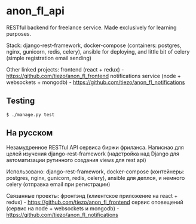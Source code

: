 # anon_fl_api

RESTful backend for freelance service. Made exclusively for learning purposes.

Stack: django-rest-framework, docker-compose (containers: postgres, nginx, gunicorn, redis, celery), ansible for deploying, and little bit of celery (simple registration email sending)

Other linked projects:
frontend (react + redux) - https://github.com/tiezo/anon_fl_frontend
notifications service (node + websockets + mongodb) - https://github.com/tiezo/anon_fl_notifications

## Testing
```
$ ./manage.py test
```
## На русском

Незамудренное RESTful API сервиса биржи фриланса. Написнао для целей изучения django-rest-framework (надстройка над Django для автоматизации рутинного создания views для rest api)

Использовано: django-rest-framework, docker-compose (контейнеры: postgres, nginx, gunicorn, redis, celery), ansible для деплоя, и немного celery (отправка email при регистрации)

Связанные проекты:
фронтэнд (клиентское приложение на react + redux) - https://github.com/tiezo/anon_fl_frontend
сервис оповещений (сервис на node + websockets и mongodb) - https://github.com/tiezo/anon_fl_notifications
